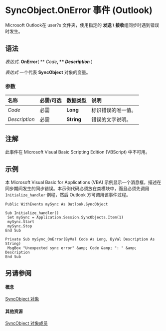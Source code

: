 
# SyncObject.OnError 事件 (Outlook)

Microsoft Outlook在 user?s 文件夹，使用指定的 **发送 \ 接收**组同步时遇到错误时发生。


## 语法

 _表达式_. **OnError**( ** _Code_**, ** _Description_** )

 _表达式_ 一个代表 **SyncObject** 对象的变量。


### 参数



|**名称**|**必需/可选**|**数据类型**|**说明**|
|:-----|:-----|:-----|:-----|
| _Code_|必需|**Long**|标识错误的唯一值。|
| _Description_|必需|**String**|错误的文字说明。|

## 注解

此事件在 Microsoft Visual Basic Scripting Edition (VBScript) 中不可用。


## 示例

本 Microsoft Visual Basic for Applications (VBA) 示例显示一个消息框，描述在同步期间发生的同步错误。本示例代码必须放在类模块中，而且必须先调用  `Initialize_handler` 例程，然后 Outlook 方可调用该事件过程。


```
Public WithEvents mySync As Outlook.SyncObject 
 
Sub Initialize_handler() 
 Set mySync = Application.Session.SyncObjects.Item(1) 
 mySync.Start 
 mySync.Stop 
End Sub 
 
Private Sub mySync_OnError(ByVal Code As Long, ByVal Description As String) 
 MsgBox "Unexpected sync error" &amp; Code &amp; ": " &amp; Description 
End Sub
```


## 另请参阅


#### 概念


[SyncObject 对象](099865b6-767f-8022-6839-875624f284f7.md)
#### 其他资源


[SyncObject 对象成员](591a3400-5001-666d-9c1f-31f5490978a8.md)